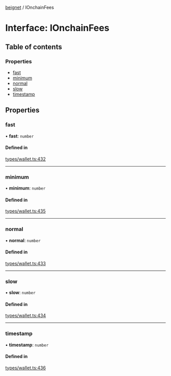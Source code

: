 [beignet](../README.md) / IOnchainFees

# Interface: IOnchainFees

## Table of contents

### Properties

- [fast](IOnchainFees.md#fast)
- [minimum](IOnchainFees.md#minimum)
- [normal](IOnchainFees.md#normal)
- [slow](IOnchainFees.md#slow)
- [timestamp](IOnchainFees.md#timestamp)

## Properties

### fast

• **fast**: `number`

#### Defined in

[types/wallet.ts:432](https://github.com/synonymdev/beignet/blob/3144d66/src/types/wallet.ts#L432)

___

### minimum

• **minimum**: `number`

#### Defined in

[types/wallet.ts:435](https://github.com/synonymdev/beignet/blob/3144d66/src/types/wallet.ts#L435)

___

### normal

• **normal**: `number`

#### Defined in

[types/wallet.ts:433](https://github.com/synonymdev/beignet/blob/3144d66/src/types/wallet.ts#L433)

___

### slow

• **slow**: `number`

#### Defined in

[types/wallet.ts:434](https://github.com/synonymdev/beignet/blob/3144d66/src/types/wallet.ts#L434)

___

### timestamp

• **timestamp**: `number`

#### Defined in

[types/wallet.ts:436](https://github.com/synonymdev/beignet/blob/3144d66/src/types/wallet.ts#L436)
